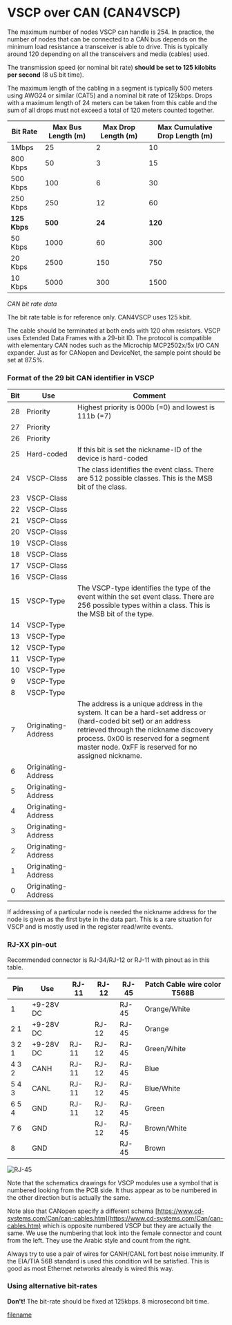 # VSCP over CAN (CAN4VSCP)

The maximum number of nodes VSCP can handle is 254. In practice, the number of nodes that can be connected to a CAN bus depends on the minimum load resistance a transceiver is able to drive. This is typically around 120 depending on all the transceivers and media (cables) used.

The transmission speed (or nominal bit rate) **should be set to 125 kilobits per second** (8 uS bit time). 

The maximum length of the cabling in a segment is typically 500 meters using AWG24 or similar (CAT5) and a nominal bit rate of 125kbps. Drops with a maximum length of 24 meters can be taken from this cable and the sum of all drops must not exceed a total of 120 meters counted together. 

 | Bit Rate     | Max Bus Length (m) | Max Drop Length (m) | Max Cumulative Drop Length (m) | 
 | --------     | ------------------ | ------------------- | ------------------------------ | 
 | 1Mbps        | 25                 | 2                   | 10                             | 
 | 800 Kbps     | 50                 | 3                   | 15                             | 
 | 500 Kbps     | 100                | 6                   | 30                             | 
 | 250 Kbps     | 250                | 12                  | 60                             | 
 | **125 Kbps** | **500**            | **24**              | **120**                        | 
 | 50 Kbps      | 1000               | 60                  | 300                            | 
 | 20 Kbps      | 2500               | 150                 | 750                            | 
 | 10 Kbps      | 5000               | 300                 | 1500                           | 

*CAN bit rate data*

The bit rate table is for reference only. CAN4VSCP uses 125 kbit.

The cable should be terminated at both ends with 120 ohm resistors. VSCP uses Extended Data Frames with a 29-bit ID. The protocol is compatible with elementary CAN nodes such as the Microchip MCP2502x/5x I/O CAN expander. Just as for CANopen and DeviceNet, the sample point should be set at 87.5%. 

### Format of the 29 bit CAN identifier in VSCP

 | Bit | Use                 | Comment                                                                                                                                                                                                                                                    | 
 | --- | ---                 | -------                                                                                                                                                                                                                                                    | 
 | 28  | Priority            | Highest priority is 000b (=0) and lowest is 111b (=7)                                                                                                                                                                                                      | 
 | 27  | Priority            |                                                                                                                                                                                                                                                            | 
 | 26  | Priority            |                                                                                                                                                                                                                                                            | 
 | 25  | Hard-coded          | If this bit is set the nickname-ID of the device is hard-coded                                                                                                                                                                                             | 
 | 24  | VSCP-Class          | The class identifies the event class. There are 512 possible classes. This is the MSB bit of the class.                                                                                                                                                    | 
 | 23  | VSCP-Class          |                                                                                                                                                                                                                                                            | 
 | 22  | VSCP-Class          |                                                                                                                                                                                                                                                            | 
 | 21  | VSCP-Class          |                                                                                                                                                                                                                                                            | 
 | 20  | VSCP-Class          |                                                                                                                                                                                                                                                            | 
 | 19  | VSCP-Class          |                                                                                                                                                                                                                                                            | 
 | 18  | VSCP-Class          |                                                                                                                                                                                                                                                            | 
 | 17  | VSCP-Class          |                                                                                                                                                                                                                                                            | 
 | 16  | VSCP-Class          |                                                                                                                                                                                                                                                            | 
 | 15  | VSCP-Type           | The VSCP-type identifies the type of the event within the set event class. There are 256 possible types within a class. This is the MSB bit of the type.                                                                                                   | 
 | 14  | VSCP-Type           |                                                                                                                                                                                                                                                            | 
 | 13  | VSCP-Type           |                                                                                                                                                                                                                                                            | 
 | 12  | VSCP-Type           |                                                                                                                                                                                                                                                            | 
 | 11  | VSCP-Type           |                                                                                                                                                                                                                                                            | 
 | 10  | VSCP-Type           |                                                                                                                                                                                                                                                            | 
 | 9   | VSCP-Type           |                                                                                                                                                                                                                                                            | 
 | 8   | VSCP-Type           |                                                                                                                                                                                                                                                            | 
 | 7   | Originating-Address | The address is a unique address in the system. It can be a hard-set address or (hard-coded bit set) or an address retrieved through the nickname discovery process. 0x00 is reserved for a segment master node. 0xFF is reserved for no assigned nickname. | 
 | 6   | Originating-Address |                                                                                                                                                                                                                                                            | 
 | 5   | Originating-Address |                                                                                                                                                                                                                                                            | 
 | 4   | Originating-Address |                                                                                                                                                                                                                                                            | 
 | 3   | Originating-Address |                                                                                                                                                                                                                                                            | 
 | 2   | Originating-Address |                                                                                                                                                                                                                                                            | 
 | 1   | Originating-Address |                                                                                                                                                                                                                                                            | 
 | 0   | Originating-Address |                                                                                                                                                                                                                                                            | 

If addressing of a particular node is needed the nickname address for the node is given as the first byte in the data part. This is a rare situation for VSCP and is mostly used in the register read/write events. 

### RJ-XX pin-out

Recommended connector is RJ-34/RJ-12 or RJ-11 with pinout as in this table.

 | Pin   | Use       | RJ-11 | RJ-12 | RJ-45 | Patch Cable wire color T568B | 
 | ---   | ---       | ----- | ----- | ----- | ---------------------------- | 
 | 1     | +9-28V DC |       |       | RJ-45 | Orange/White                 | 
 | 2 1   | +9-28V DC |       | RJ-12 | RJ-45 | Orange                       | 
 | 3 2 1 | +9-28V DC | RJ-11 | RJ-12 | RJ-45 | Green/White                  | 
 | 4 3 2 | CANH      | RJ-11 | RJ-12 | RJ-45 | Blue                         | 
 | 5 4 3 | CANL      | RJ-11 | RJ-12 | RJ-45 | Blue/White                   | 
 | 6 5 4 | GND       | RJ-11 | RJ-12 | RJ-45 | Green                        | 
 | 7 6   | GND       |       | RJ-12 | RJ-45 | Brown/White                  | 
 | 8     | GND       |       |       | RJ-45 | Brown                        | 


![RJ-45](./images/0_home_akhe_vscp_spec_images_rj45.jpg)


Note that the schematics drawings for VSCP modules use a symbol that is numbered looking from the PCB side. It thus appear as to be numbered in the other direction but is actually the same.

Note also that CANopen specify a different schema [https://www.cd-systems.com/Can/can-cables.htm](https://www.cd-systems.com/Can/can-cables.htm) which is opposite numbered VSCP but they are actually the same. We use the numbering that look into the female connector and count from the left. They use the Arabic style and count from the right.

Always try to use a pair of wires for CANH/CANL fort best noise immunity. If the EIA/TIA 56B standard is used this condition will be satisfied. This is good as most Ethernet networks already is wired this way. 

### Using alternative bit-rates

**Don't!** The bit-rate should be fixed at 125kbps. 8 microsecond bit time.



[filename](./bottom_copyright.md ':include')


